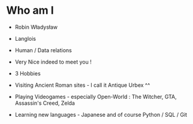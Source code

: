 # Who am I

* Robin Władysław 
* Langlois
* Human / Data relations

* Very Nice indeed to meet you !

* 3 Hobbies

* Visiting Ancient Roman sites - I call it Antique Urbex ^^
* Playing Videogames - especially Open-World : The Witcher, GTA, Assassin's Creed, Zelda
* Learning new languages - Japanese and of course Python / SQL / Git
